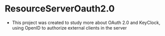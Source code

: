 # ResourceServerOauth2.0

- This project was created to study more about OAuth 2.0 and KeyClock, using OpenID to authorize external clients in the server
